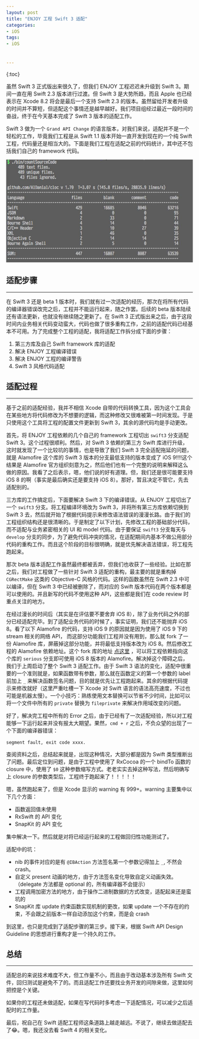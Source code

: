 ```yaml
---
layout: post
title: "ENJOY 工程 Swift 3 适配"
categories:
- iOS
tags:
- iOS


---
```


{:toc}

虽然 Swift 3 正式版出来很久了，但我们 ENJOY 工程迟迟未升级到 Swift 3。期间一直在用 Swift 2.3 版本进行过渡。但 Swift 3 是大势所趋，而且 Apple 也已经表示在 Xcode 8.2 将会是最后一个支持 Swift 2.3 的版本。虽然留给开发者升级的时间并不算短，但适配这个事情还是越早越好。我们项目组经过最近一段时间的奋战，终于在今天基本完成了 Swift 3 版本的适配工作。

Swift 3 做为一个 `Grand API Change` 的语言版本，对我们来说，适配并不是一个轻松的工作，毕竟我们工程是从 Swift 1.1 版本开始一直开发到现在的一个纯 Swift 工程，代码量还是相当大的。下面是我们工程在适配之前的代码统计，其中还不包括我们自己的 framework 代码。

![](/assets/images/2016-11-03-001.jpg)

## 适配步骤
---

在 Swift 3 还是 beta 1 版本时，我们就有过一次适配的经历，那次在将所有代码的编译器错误改完之后，工程并不能运行起来，随之作罢。后续的 beta 版本陆续还有语法更新，也就没有继续随之更新了。在 Swift 3 正式版出来之后，由于这段时间内业务相关代码变动蛮大，代码也做了很多重构工作，之前的适配代码已经基本不可用。为了完成整个工程的适配，我将适配工作拆分成下面的步骤：

1. 第三方库及自己 Swift framework 库的适配
2. 解决 ENJOY 工程编译错误
3. 解决 ENJOY 工程的编译警告
4. Swift 3 风格代码适配

## 适配过程
---
基于之前的适配经验，我并不相信 Xcode 自带的代码转换工具，因为这个工具会在某些地方将代码修改为不想要的逻辑，而这种修改又很难被第一时间发现。于是只使用这个工具将工程的配置文件更新到 Swift 3，其余的源代码均是手动更改。

首先，将 ENJOY 工程依赖的几个自己的 framework 工程切出 `swift3` 分支适配 Swift 3。这个过程很顺利。然后，对 Swift 3 依赖的第三方 Swift 库进行升级，这时就发现了一个比较坑的事情，也是导致了我们 Swift 3 完全适配拖延的问题，就是 Alamofire 这个库的 Swift 3 版本的分支最低支持的版本变成了 iOS 9!!!!这个结果是 Alamofire 官方组织刻意为之，然后他们也有一个完整的说明来解释这么做的原因。我看了之后表示，嗯，他们说的好有道理。但，我们还是很可能要支持 iOS 8 的啊（事实是最后确实还是要支持 iOS 8）。那好，暂且决定不管它，先去适配别的。

三方库的工作搞定后，下面要解决 Swift 3 下的编译错误。从 ENJOY 工程切出了一个 `swift3` 分支。将工程编译环境改为 Swift 3，并将所有第三方库依赖切换到 Swift 3 去，然后就开始了根据代码提示来修改语法错误的漫漫长路。由于我们的工程组织结构还是很清晰的。于是制定了以下计划，先修改工程的基础部分代码，而不适配与业务紧密相关的 UI 和 model 代码。由于要保证 `swift3` 分支每天与 `develop` 分支的同步，为了避免代码冲突的情况，在适配期间内基本不做公用部分代码的重构工作。而且这个阶段的目标很明确，就是优先解决语法错误，将工程先跑起来。

那次 beta 版本适配工作虽然最终都被丢弃，但我们也收获了一些经验。比如在那之后，我们对工程做了一些针对 Swift 3 适配的重构，最主要的就是重构掉 `CGRectMake` 这类的 Objective-C 风格的代码。这样的函数虽然在 Swift 2.3 中可以编译，但在 Swift 3 中已经被删除了，而对应的 Swift 版本代码在两个版本都是可以使用的。并且新写的代码不使用这种 API，这些都是我们在 code review 时重点关注的地方。

在经过漫长的时间后（其实是在评估要不要舍弃 iOS 8），除了业务代码之外的部分已经适配完毕。到了适配业务代码的时候了，事实证明，我们还不能抛弃 iOS 8。看了以下 Alamofire 的代码，支持 iOS 9 的原因就是因为使用了 iOS 9 下的 stream 相关的网络 API， 而这部分功能我们工程并没有用到，那么就 fork 了一份 Alamofire 库，屏蔽掉这部分功能，并将最低支持版本改为 iOS 8。然后修改工程的 Alamofire 依赖地址。这个 fork 库的地址 [点这里](https://github.com/ricebook/Alamofire) ，可以将工程依赖指向这个库的 `serious` 分支即可使用 iOS 8 版本的 Alamofire。解决掉这个障碍之后，我们于上周启动了整个 Swift 3 适配工作。由于 Swift 3 语法的变化，适配中很重要的一个准则就是，如果函数带有参数，那么就在函数定义的第一个参数的 label 前加上 `_` 来解决函数签名问题，目的就是优先让工程跑起来。其余的根据代码提示来修改就好（这里严重吐槽一下 Xcode 对 Swift 语言的语法高亮速度，不过也可能是机器太慢）。一个小技巧：熟练使用文本替换可以节省不少时间，比如可以将一个文件中所有的 `private` 替换为 `fileprivate` 来解决作用域改变的问题。

好了，解决完工程中所有的 Error 之后，由于已经有了一次适配经验，所以对工程能够一下运行起来并没有报太大期望。果然，`cmd + r` 之后，不负众望的出现了一个下面的编译器错误：

```
segment fault, exit code xxxx.
```
查阅资料之后，总结起来就是，出现这种情况，大部分都是因为 Swift 类型推断出了问题。最后定位到问题，是由于工程中使用了 RxCocoa 的一个 bindTo 函数的 closure 中，使用了 `$0` 这种参数缩写方式。老老实实去掉这种写法，然后明确写上 closure 的参数类型后，工程终于跑起来了！！！！！

嗯，虽然跑起来了，但是 Xcode 显示的 warning 有 999+。warning 主要集中以下几个方面：

* 函数返回值未使用
* RxSwift 的 API 变化
* SnapKit 的 API 变化

集中解决一下。然后就是对将已经运行起来的工程做回归性功能测试了。

适配中的坑：

* nib 的事件对应的是有 `@IBAction` 方法签名第一个参数记得加上 `_`, 不然会 crash。
* 自定义 present 动画的地方，由于方法签名变化导致自定义动画失效。（delegate 方法都是 optional 的，所有编译器不会提示）
* 工程调用加密方法的地方，由于操作二进制数据的方式改变，适配起来还是蛮坑的
* SnapKit 库 update 约束函数实现机制的更改，如果 update 一个不存在的约束，不会跟之前版本一样自动添加这个约束，而是会 crash

到这里，也只是完成到了适配步骤的第三步。接下来，根据 Swift API Design Guideline 的思想进行重构才是一个持久的工作。

## 总结
---

适配总的来说技术难度不大，但工作量不小，而且由于改动基本涉及所有 Swift 文件，回归测试是避免不了的。而且适配工作还要找业务开发的间隙来做，这里如何把控是个关键。

如果你的工程还未做适配，如果在写代码时多考虑一下适配情况，可以减少之后适配时的工作量。

最后，祝自己在 Swift 适配工程师这条道路上越走越远。不说了，继续去做适配去了😂。嗯，我还没去看 Swift 4 的相关变化。
